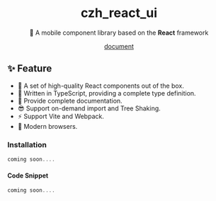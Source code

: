 <h1 align="center">czh_react_ui</h1>

<p align="center">📱 A mobile component library based on the <strong>React</strong> framework

<p align="center">
  <a href="https://github.com/czh13/czh_react_ui">document</a>
</p>

## ✨ Feature

- 💎 A set of high-quality React components out of the box.
- 💪 Written in TypeScript, providing a complete type definition.
- 📝 Provide complete documentation.
- 😎 Support on-demand import and Tree Shaking.
- ⚡️ Support Vite and Webpack.
- 🌵 Modern browsers.

### Installation

```javascript
coming soon....
```

#### Code Snippet

```jsx
coming soon....
```
